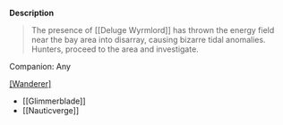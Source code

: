 **Description**
> The presence of [[Deluge Wyrmlord]] has thrown the energy field near the bay area into disarray, causing bizarre tidal anomalies. Hunters, proceed to the area and investigate.

Companion: Any

[[Wanderer]](s)
* [[Glimmerblade]]
* [[Nauticverge]]